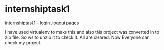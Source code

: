 # internshiptask1
internshiptask1 - login ,logout pages


I have used virtualenv to make this and also this project was converted in to zip file. So we to unzip it to check it.
All are cleared. Now Everyone can check my project.
